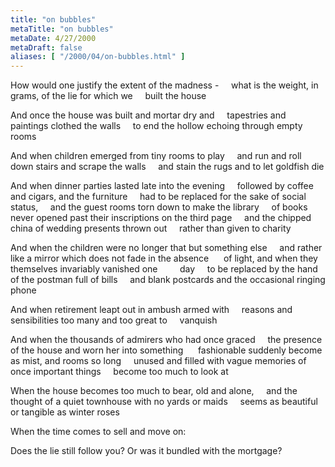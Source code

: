 ```yaml
---
title: "on bubbles"
metaTitle: "on bubbles"
metaDate: 4/27/2000
metaDraft: false
aliases: [ "/2000/04/on-bubbles.html" ]
---
```


How would one justify the extent of the madness -
    what is the weight, in grams, of the lie for which we
    built the house

  And once the house was built and mortar dry and
    tapestries and paintings clothed the walls
    to end the hollow echoing through empty rooms

  And when children emerged from tiny rooms to play
    and run and roll down stairs and scrape the walls
    and stain the rugs and to let goldfish die

  And when dinner parties lasted late into the evening
    followed by coffee and cigars, and the furniture
    had to be replaced for the sake of social status,
    and the guest rooms torn down to make the library
    of books never opened past their inscriptions on the third page
    and the chipped china of wedding presents thrown out
    rather than given to charity

  And when the children were no longer that but something else
    and rather like a mirror which does not fade in the absence 
    of light, and when they themselves invariably vanished one
        day
    to be replaced by the hand of the postman full of bills
    and blank postcards and the occasional ringing phone

  And when retirement leapt out in ambush armed with
    reasons and sensibilities too many and too great to
    vanquish

  And when the thousands of admirers who had once graced
    the presence of the house and worn her into something  
    fashionable suddenly become as mist, and rooms so long
    unused and filled with vague memories of once important things
    become too much to look at

  When the house becomes too much to bear, old and alone,
    and the thought of a quiet townhouse with no yards or maids
    seems as beautiful or tangible as winter roses

  When the time comes to sell and move on:

Does the lie still follow you? Or was it bundled with the mortgage?
